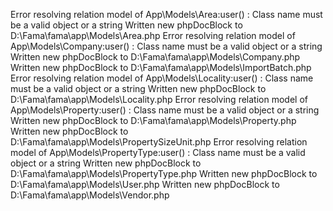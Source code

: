 Error resolving relation model of App\Models\Area:user() : Class name must be a valid object or a string
Written new phpDocBlock to D:\Fama\fama\app\Models\Area.php
Error resolving relation model of App\Models\Company:user() : Class name must be a valid object or a string
Written new phpDocBlock to D:\Fama\fama\app\Models\Company.php
Written new phpDocBlock to D:\Fama\fama\app\Models\ImportBatch.php
Error resolving relation model of App\Models\Locality:user() : Class name must be a valid object or a string
Written new phpDocBlock to D:\Fama\fama\app\Models\Locality.php
Error resolving relation model of App\Models\Property:user() : Class name must be a valid object or a string
Written new phpDocBlock to D:\Fama\fama\app\Models\Property.php
Written new phpDocBlock to D:\Fama\fama\app\Models\PropertySizeUnit.php
Error resolving relation model of App\Models\PropertyType:user() : Class name must be a valid object or a string
Written new phpDocBlock to D:\Fama\fama\app\Models\PropertyType.php
Written new phpDocBlock to D:\Fama\fama\app\Models\User.php
Written new phpDocBlock to D:\Fama\fama\app\Models\Vendor.php
